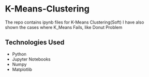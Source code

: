 # K-Means-Clustering

The repo contains ipynb files for K-Means Clustering(Soft)
I have also shown the cases where K_Means Fails, like Donut Problem

## Technologies Used
* Python
* Jupyter Notebooks
* Numpy
* Matplotlib
